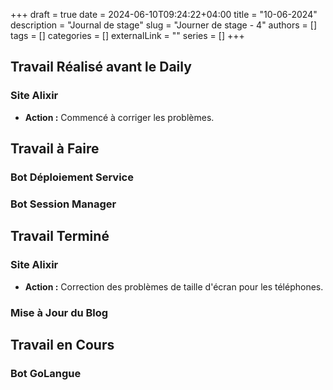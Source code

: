 +++ 
draft = true
date = 2024-06-10T09:24:22+04:00
title = "10-06-2024"
description = "Journal de stage"
slug = "Journer de stage - 4"
authors = []
tags = []
categories = []
externalLink = ""
series = []
+++

## Travail Réalisé avant le Daily

### Site Alixir
- **Action :** Commencé à corriger les problèmes.

## Travail à Faire

### Bot Déploiement Service

### Bot Session Manager

## Travail Terminé

### Site Alixir
- **Action :** Correction des problèmes de taille d'écran pour les téléphones.

### Mise à Jour du Blog

## Travail en Cours

### Bot GoLangue
